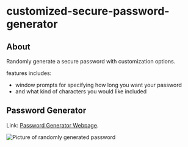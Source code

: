 # customized-secure-password-generator
## About
Randomly generate a secure password with customization options.

features includes:
- window prompts for specifying how long you want your password
- and what kind of characters you would like included

## Password Generator
Link: [Password Generator Webpage](https://jameshardin02.github.io/customized-secure-password-generator/).

![Picture of randomly generated password](./assets/images/webpage.png)
